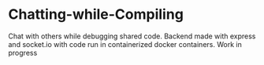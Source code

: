 # Chatting-while-Compiling

Chat with others while debugging shared code. Backend made with express and socket.io with code run in containerized docker containers. Work in progress
